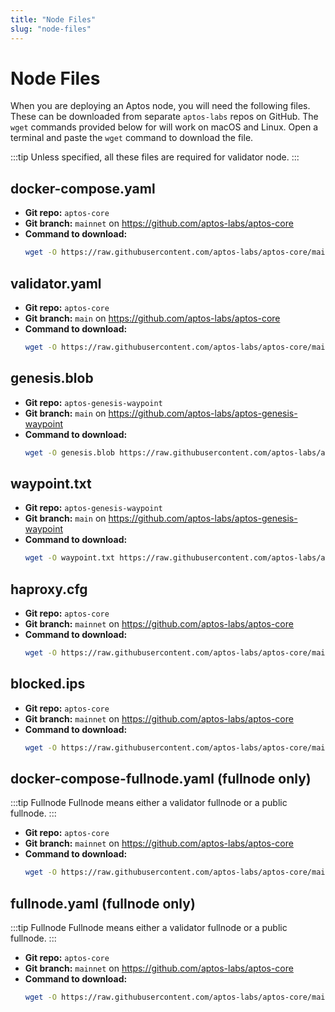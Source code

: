 ```yaml
---
title: "Node Files"
slug: "node-files"
---
```


# Node Files

When you are deploying an Aptos node, you will need the following files. These can be downloaded from separate `aptos-labs` repos on GitHub. The `wget` commands provided below for will work on macOS and Linux. Open a terminal and paste the `wget` command to download the file. 

:::tip Unless specified, all these files are required for validator node.
:::

## docker-compose.yaml

- **Git repo:** `aptos-core`
- **Git branch:** `mainnet` on https://github.com/aptos-labs/aptos-core
- **Command to download:**
    ```bash
    wget -O https://raw.githubusercontent.com/aptos-labs/aptos-core/mainnet/docker/compose/aptos-node/docker-compose.yaml
    ```

## validator.yaml

- **Git repo:** `aptos-core`
- **Git branch:** `main` on https://github.com/aptos-labs/aptos-core
- **Command to download:**
  ```bash
  wget -O https://raw.githubusercontent.com/aptos-labs/aptos-core/main/docker/compose/aptos-node/validator.yaml
  ```

## genesis.blob 

- **Git repo:** `aptos-genesis-waypoint`
- **Git branch:** `main` on https://github.com/aptos-labs/aptos-genesis-waypoint
- **Command to download:**
  ```bash
  wget -O genesis.blob https://raw.githubusercontent.com/aptos-labs/aptos-genesis-waypoint/main/premainnet/genesis.blob
  ```

## waypoint.txt

- **Git repo:** `aptos-genesis-waypoint`
- **Git branch:** `main` on https://github.com/aptos-labs/aptos-genesis-waypoint
- **Command to download:**
  ```bash
  wget -O waypoint.txt https://raw.githubusercontent.com/aptos-labs/aptos-genesis-waypoint/main/premainnet/waypoint.txt
  ```

## haproxy.cfg

- **Git repo:** `aptos-core`
- **Git branch:** `mainnet` on https://github.com/aptos-labs/aptos-core
- **Command to download:**
  ```bash
  wget -O https://raw.githubusercontent.com/aptos-labs/aptos-core/mainnet/docker/compose/aptos-node/haproxy.cfg
  ```

## blocked.ips 

- **Git repo:** `aptos-core`
- **Git branch:** `mainnet` on https://github.com/aptos-labs/aptos-core
- **Command to download:**
  ```bash
  wget -O https://raw.githubusercontent.com/aptos-labs/aptos-core/mainnet/docker/compose/aptos-node/blocked.ips
  ```

## docker-compose-fullnode.yaml (fullnode only)

:::tip Fullnode 
Fullnode means either a validator fullnode or a public fullnode.
:::

- **Git repo:** `aptos-core`
- **Git branch:** `mainnet` on https://github.com/aptos-labs/aptos-core
- **Command to download:**
  ```bash
  wget -O https://raw.githubusercontent.com/aptos-labs/aptos-core/mainnet/docker/compose/aptos-node/docker-compose-fullnode.yaml
  ```

## fullnode.yaml (fullnode only)

:::tip Fullnode 
Fullnode means either a validator fullnode or a public fullnode.
:::

- **Git repo:** `aptos-core`
- **Git branch:** `mainnet` on https://github.com/aptos-labs/aptos-core
- **Command to download:**
  ```bash
  wget -O https://raw.githubusercontent.com/aptos-labs/aptos-core/mainnet/docker/compose/aptos-node/fullnode.yaml
  ```
